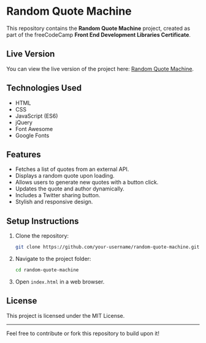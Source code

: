 # Random Quote Machine

This repository contains the **Random Quote Machine** project, created as part of the freeCodeCamp **Front End Development Libraries Certificate**.

## Live Version
You can view the live version of the project here: [Random Quote Machine](https://codepen.io/pawe-drabik/pen/VwNxdPa).

## Technologies Used
- HTML
- CSS
- JavaScript (ES6)
- jQuery
- Font Awesome
- Google Fonts

## Features
- Fetches a list of quotes from an external API.
- Displays a random quote upon loading.
- Allows users to generate new quotes with a button click.
- Updates the quote and author dynamically.
- Includes a Twitter sharing button.
- Stylish and responsive design.

## Setup Instructions
1. Clone the repository:
   ```sh
   git clone https://github.com/your-username/random-quote-machine.git
   ```
2. Navigate to the project folder:
   ```sh
   cd random-quote-machine
   ```
3. Open `index.html` in a web browser.

## License
This project is licensed under the MIT License.

---
Feel free to contribute or fork this repository to build upon it!

